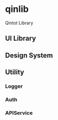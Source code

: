 # qinlib
Qintot Library


## UI Library
## Design System

## Utility 
### Logger
### Auth
### APIService

